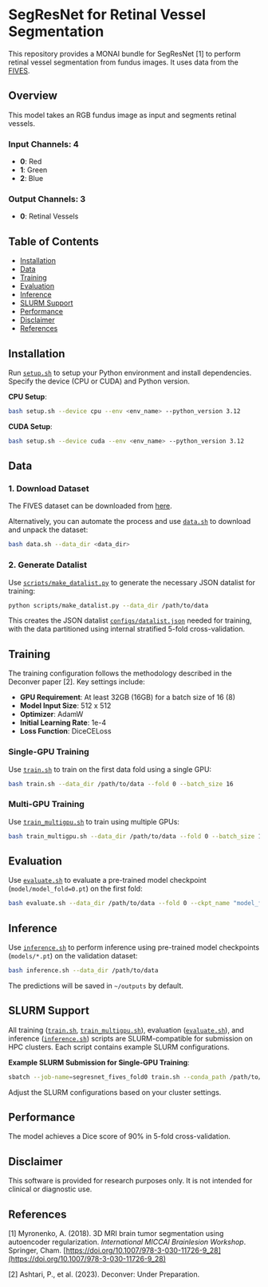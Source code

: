 # SegResNet for Retinal Vessel Segmentation

This repository provides a MONAI bundle for SegResNet [1] to perform retinal vessel segmentation from fundus images. It uses data from the [FIVES](https://www.synapse.org/Synapse:syn51156910/).

## Overview

This model takes an RGB fundus image as input and segments retinal vessels.

### Input Channels: 4
- **0**: Red
- **1**: Green
- **2**: Blue

### Output Channels: 3
- **0**: Retinal Vessels

## Table of Contents
- [Installation](#installation)
- [Data](#data)
- [Training](#training)
- [Evaluation](#evaluation)
- [Inference](#inference)
- [SLURM Support](#slurm-support)
- [Performance](#performance)
- [Disclaimer](#disclaimer)
- [References](#references)

## Installation

Run [`setup.sh`](setup.sh) to setup your Python environment and install dependencies. Specify the device (CPU or CUDA) and Python version.

**CPU Setup**:
```bash
bash setup.sh --device cpu --env <env_name> --python_version 3.12
```

**CUDA Setup**:
```bash
bash setup.sh --device cuda --env <env_name> --python_version 3.12
```

## Data

### 1. Download Dataset

The FIVES dataset can be downloaded from [here](https://figshare.com/articles/figure/FIVES_A_Fundus_Image_Dataset_for_AI-based_Vessel_Segmentation/19688169).

Alternatively, you can automate the process and use [`data.sh`](data.sh) to download and unpack the dataset:

```bash
bash data.sh --data_dir <data_dir>
```

### 2. Generate Datalist

Use [`scripts/make_datalist.py`](scripts/make_datalist.py) to generate the necessary JSON datalist for training:

```bash
python scripts/make_datalist.py --data_dir /path/to/data
```

This creates the JSON datalist [`configs/datalist.json`](configs/datalist.json) needed for training, with the data partitioned using internal stratified 5-fold cross-validation.

## Training

The training configuration follows the methodology described in the Deconver paper [2]. Key settings include:

- **GPU Requirement**: At least 32GB (16GB) for a batch size of 16 (8)
- **Model Input Size**: 512 x 512
- **Optimizer**: AdamW
- **Initial Learning Rate**: 1e-4
- **Loss Function**: DiceCELoss

### Single-GPU Training
Use [`train.sh`](train.sh) to train on the first data fold using a single GPU:

```bash
bash train.sh --data_dir /path/to/data --fold 0 --batch_size 16
```

### Multi-GPU Training
Use [`train_multigpu.sh`](train_multigpu.sh) to train using multiple GPUs:

```bash
bash train_multigpu.sh --data_dir /path/to/data --fold 0 --batch_size 16
```

## Evaluation

Use [`evaluate.sh`](evaluate.sh) to evaluate a pre-trained model checkpoint (`model/model_fold=0.pt`) on the first fold:

```bash
bash evaluate.sh --data_dir /path/to/data --fold 0 --ckpt_name "model_fold=0.pt"
```

## Inference

Use [`inference.sh`](inference.sh) to perform inference using pre-trained model checkpoints (`models/*.pt`) on the validation dataset:

```bash
bash inference.sh --data_dir /path/to/data
```

The predictions will be saved in `~/outputs` by default.


## SLURM Support

All training ([`train.sh`](train.sh), [`train_multigpu.sh`](train_multigpu.sh)), evaluation ([`evaluate.sh`](evaluate.sh)), and inference ([`inference.sh`](inference.sh)) scripts are SLURM-compatible for submission on HPC clusters. Each script contains example SLURM configurations.

**Example SLURM Submission for Single-GPU Training**:
```bash
sbatch --job-name=segresnet_fives_fold0 train.sh --conda_path /path/to/conda --env <env_name> --data_dir /path/to/data --fold 0 --batch_size 16
```
Adjust the SLURM configurations based on your cluster settings.

## Performance

The model achieves a Dice score of 90% in 5-fold cross-validation.

## Disclaimer

This software is provided for research purposes only. It is not intended for clinical or diagnostic use.

## References

[1] Myronenko, A. (2018). 3D MRI brain tumor segmentation using autoencoder regularization. *International MICCAI Brainlesion Workshop*. Springer, Cham. [https://doi.org/10.1007/978-3-030-11726-9_28](https://doi.org/10.1007/978-3-030-11726-9_28)

[2] Ashtari, P., et al. (2023). Deconver: Under Preparation.
